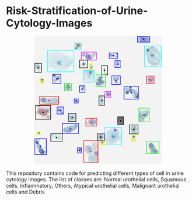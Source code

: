 # Risk-Stratification-of-Urine-Cytology-Images
<p align="center">
  <img src="https://github.com/ruqayya/Risk-Stratification-of-Urine-Cytology-Images/blob/main/etc/cell_overlay.png" width="350" title="Network prediction">
</p>

<p>This repository contains code for predicting different types of cell in urine cytology images. The list of classes are: Normal urothelial cells, Squamous cells, Inflammatory, Others, Atypical urothelial cells, Malignant urothelial cells and Debris
</p>
 






